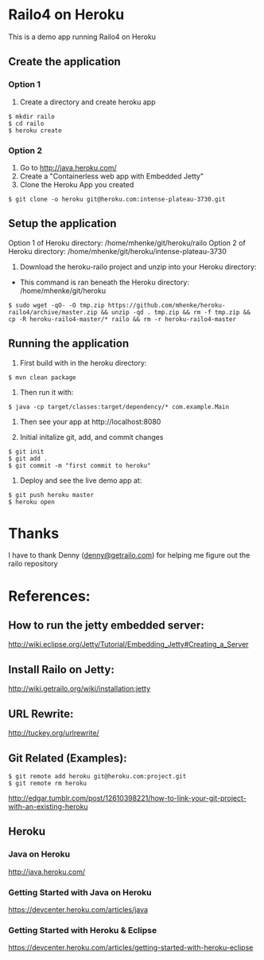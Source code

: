 # Railo4 on Heroku

This is a demo app running Railo4 on Heroku

## Create the application
### Option 1
 1. Create a directory and create heroku app

 ```
 $ mkdir railo
 $ cd railo
 $ heroku create
 ```

### Option 2 

 1. Go to http://java.heroku.com/
 2. Create a "Containerless web app with Embedded Jetty"
 3. Clone the Heroku App you created
  
 ```
 $ git clone -o heroku git@heroku.com:intense-plateau-3730.git
 ```

## Setup the application

  Option 1 of Heroku directory: /home/mhenke/git/heroku/railo
  Option 2 of Heroku directory: /home/mhenke/git/heroku/intense-plateau-3730  

 1. Download the heroku-railo project and unzip into your Heroku directory:
   - This command is ran beneath the Heroku directory: /home/mhenke/git/heroku

 ```
 $ sudo wget -qO- -O tmp.zip https://github.com/mhenke/heroku-railo4/archive/master.zip && unzip -qd . tmp.zip && rm -f tmp.zip && cp -R heroku-railo4-master/* railo && rm -r heroku-railo4-master
 ```

## Running the application
 1. First build with in the heroku directory:

 ```
 $ mvn clean package
 ```

 1. Then run it with:
   
 ```
 $ java -cp target/classes:target/dependency/* com.example.Main
 ```
	
 1. Then see your app at http://localhost:8080
 
 1. Initial initalize git, add, and commit changes

 ```
 $ git init
 $ git add .
 $ git commit -m "first commit to heroku"
 ```

 1. Deploy and see the live demo app at:

 ```
 $ git push heroku master
 $ heroku open
 ```

# Thanks
  I have to thank Denny (denny@getrailo.com) for helping me figure out the railo repository	

# References:
## How to run the jetty embedded server:
  http://wiki.eclipse.org/Jetty/Tutorial/Embedding_Jetty#Creating_a_Server
## Install Railo on Jetty:
  http://wiki.getrailo.org/wiki/installation:jetty
## URL Rewrite:
  http://tuckey.org/urlrewrite/	
## Git Related (Examples):
```
$ git remote add heroku git@heroku.com:project.git
$ git remote rm heroku
```	
http://edgar.tumblr.com/post/12610398221/how-to-link-your-git-project-with-an-existing-heroku
## Heroku
### Java on Heroku
  http://java.heroku.com/
### Getting Started with Java on Heroku 
  https://devcenter.heroku.com/articles/java
### Getting Started with Heroku & Eclipse
  https://devcenter.heroku.com/articles/getting-started-with-heroku-eclipse
